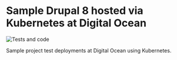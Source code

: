 # Sample Drupal 8 hosted via Kubernetes at Digital Ocean

![Tests and code](https://github.com/juampynr/drupal8-do/workflows/Tests%20and%20code/badge.svg)

Sample project test deployments at Digital Ocean using Kubernetes.
